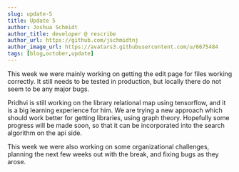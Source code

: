 ```yaml
---
slug: update-5
title: Update 5
author: Joshua Schmidt
author_title: developer @ rescribe
author_url: https://github.com/jschmidtnj
author_image_url: https://avatars3.githubusercontent.com/u/6675484
tags: [blog,october,update]
---
```


This week we were mainly working on getting the edit page for files working correctly. It still needs to be tested in production, but locally there do not seem to be any major bugs.

Pridhvi is still working on the library relational map using tensorflow, and it is a big learning experience for him. We are trying a new approach which should work better for getting libraries, using graph theory. Hopefully some progress will be made soon, so that it can be incorporated into the search algorithm on the api side.

This week we were also working on some organizational challenges, planning the next few weeks out with the break, and fixing bugs as they arose.
